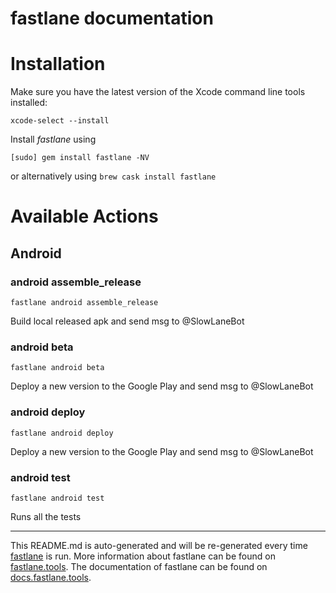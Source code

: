 fastlane documentation
================
# Installation

Make sure you have the latest version of the Xcode command line tools installed:

```
xcode-select --install
```

Install _fastlane_ using
```
[sudo] gem install fastlane -NV
```
or alternatively using `brew cask install fastlane`

# Available Actions
## Android
### android assemble_release
```
fastlane android assemble_release
```
Build local released apk and send msg to @SlowLaneBot
### android beta
```
fastlane android beta
```
Deploy a new version to the Google Play and send msg to @SlowLaneBot
### android deploy
```
fastlane android deploy
```
Deploy a new version to the Google Play and send msg to @SlowLaneBot
### android test
```
fastlane android test
```
Runs all the tests

----

This README.md is auto-generated and will be re-generated every time [fastlane](https://fastlane.tools) is run.
More information about fastlane can be found on [fastlane.tools](https://fastlane.tools).
The documentation of fastlane can be found on [docs.fastlane.tools](https://docs.fastlane.tools).

